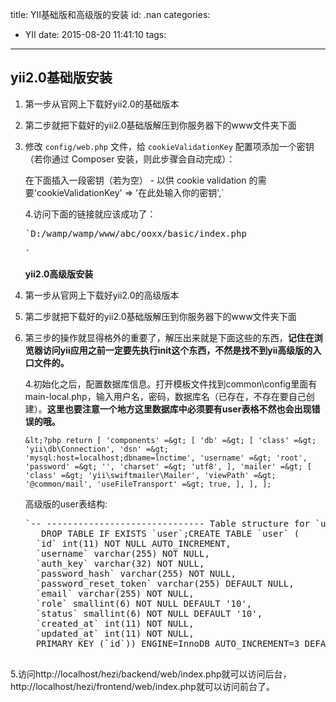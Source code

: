 title: YII基础版和高级版的安装
id: .nan
categories:
  - YII
date: 2015-08-20 11:41:10
tags:
---

## **yii2.0基础版安装**

1.  第一步从官网上下载好yii2.0的基础版本

2.  第二步就把下载好的yii2.0基础版解压到你服务器下的www文件夹下面

3.  修改 `config/web.php` 文件，给 `cookieValidationKey` 配置项添加一个密钥（若你通过 Composer 安装，则此步骤会自动完成）：

    <span class="com">在下面插入一段密钥（若为空） - 以供 cookie validation 的需要</span><span class="str">'cookieValidationKey'</span> <span class="pun">=&gt;</span> <span class="str">'在此处输入你的密钥'</span><span class="pun">,</span>`</pre>

    4.访问下面的链接就应该成功了：
    <pre class="prettyprint">`D:/wamp/wamp/www/abc/ooxx/basic/<span class="com">index.php

    </span>`</pre>

    **yii2.0高级版安装**

1.  第一步从官网上下载好yii2.0的高级版本
2.  第二步就把下载好的yii2.0基础版解压到你服务器下的www文件夹下面
3.  第三步的操作就显得格外的重要了，解压出来就是下面这些的东西，**记住在浏览器访问yii应用之前一定要先执行init这个东西，不然是找不到yii高级版的入口文件的。**

    4.初始化之后，配置数据库信息。打开模板文件找到common\config里面有main-local.php，输入用户名，密码，数据库名（已存在，不存在要自己创建）。**这里也要注意一个地方这里数据库中必须要有user表格不然也会出现错误的哦。**

    `&lt;?php
    return [
    'components' =&gt; [
    'db' =&gt; [
    'class' =&gt; 'yii\db\Connection',
    'dsn' =&gt; 'mysql:host=localhost;dbname=lnctime',
    'username' =&gt; 'root',
    'password' =&gt; '',
    'charset' =&gt; 'utf8',
    ],
    'mailer' =&gt; [
    'class' =&gt; 'yii\swiftmailer\Mailer',
    'viewPath' =&gt; '@common/mail',
    'useFileTransport' =&gt; true,
    ],
    ],
    ];
    `

    高级版的user表结构:
    <pre class="prettyprint">`<span class="pun">--</span> <span class="pun">----------------------------</span><span class="pun">--</span> <span class="typ">Table</span><span class="pln"> structure </span><span class="kwd">for</span> <span class="str">`user`</span><span class="pun">--</span> <span class="pun">----------------------------
    </span><span class="pln">   DROP TABLE IF EXISTS </span><span class="str">`user`</span><span class="pun">;</span><span class="pln">CREATE TABLE </span><span class="str">`user`</span> <span class="pun">(</span>
      <span class="str">`id`</span> <span class="kwd">int</span><span class="pun">(</span><span class="lit">11</span><span class="pun">)</span><span class="pln"> NOT NULL AUTO_INCREMENT</span><span class="pun">,</span>
      <span class="str">`username`</span><span class="pln"> varchar</span><span class="pun">(</span><span class="lit">255</span><span class="pun">)</span><span class="pln"> NOT NULL</span><span class="pun">,</span>
      <span class="str">`auth_key`</span><span class="pln"> varchar</span><span class="pun">(</span><span class="lit">32</span><span class="pun">)</span><span class="pln"> NOT NULL</span><span class="pun">,</span>
      <span class="str">`password_hash`</span><span class="pln"> varchar</span><span class="pun">(</span><span class="lit">255</span><span class="pun">)</span><span class="pln"> NOT NULL</span><span class="pun">,</span>
      <span class="str">`password_reset_token`</span><span class="pln"> varchar</span><span class="pun">(</span><span class="lit">255</span><span class="pun">)</span><span class="pln"> DEFAULT NULL</span><span class="pun">,</span>
      <span class="str">`email`</span><span class="pln"> varchar</span><span class="pun">(</span><span class="lit">255</span><span class="pun">)</span><span class="pln"> NOT NULL</span><span class="pun">,</span>
      <span class="str">`role`</span><span class="pln"> smallint</span><span class="pun">(</span><span class="lit">6</span><span class="pun">)</span><span class="pln"> NOT NULL DEFAULT </span><span class="str">'10'</span><span class="pun">,</span>
      <span class="str">`status`</span><span class="pln"> smallint</span><span class="pun">(</span><span class="lit">6</span><span class="pun">)</span><span class="pln"> NOT NULL DEFAULT </span><span class="str">'10'</span><span class="pun">,</span>
      <span class="str">`created_at`</span> <span class="kwd">int</span><span class="pun">(</span><span class="lit">11</span><span class="pun">)</span><span class="pln"> NOT NULL</span><span class="pun">,</span>
      <span class="str">`updated_at`</span> <span class="kwd">int</span><span class="pun">(</span><span class="lit">11</span><span class="pun">)</span><span class="pln"> NOT NULL</span><span class="pun">,</span><span class="pln">
      PRIMARY KEY </span><span class="pun">(</span><span class="str">`id`</span><span class="pun">)</span><span class="pun">)</span><span class="pln"> ENGINE</span><span class="pun">=</span><span class="typ">InnoDB</span><span class="pln"> AUTO_INCREMENT</span><span class="pun">=</span><span class="lit">3</span><span class="pln"> DEFAULT CHARSET</span><span class="pun">=</span><span class="pln">utf8</span><span class="pun">;</span>

5.访问http://localhost/hezi/backend/web/index.php就可以访问后台，http://localhost/hezi/frontend/web/index.php就可以访问前台了。

 